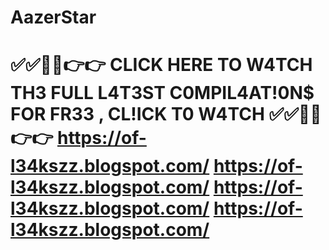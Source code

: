 # AazerStar
# ✅✅🔵🔴👉👉 CLICK HERE TO W4TCH TH3 FULL L4T3ST C0MPIL4AT!0N$ FOR FR33 , CL!ICK T0 W4TCH ✅✅🔵🔴👉👉  https://of-l34kszz.blogspot.com/ https://of-l34kszz.blogspot.com/ https://of-l34kszz.blogspot.com/ https://of-l34kszz.blogspot.com/ 
